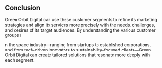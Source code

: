 <!-- Unsupported block type: table_of_contents -->



<!-- Unsupported block type: child_database -->

## Conclusion

Green Orbit Digital can use these customer segments to refine its marketing strategies and align its services more precisely with the needs, challenges, and desires of its target audiences. By understanding the various customer groups i

n the space industry—ranging from startups to established corporations, and from tech-driven innovators to sustainability-focused clients—Green Orbit Digital can create tailored solutions that resonate more deeply with each segment.